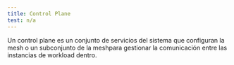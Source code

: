 ```yaml
---
title: Control Plane
test: n/a
---
```


Un control plane es un conjunto de servicios del sistema que configuran la mesh o un subconjunto de
la meshpara gestionar la comunicación entre las instancias de workload dentro.
